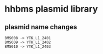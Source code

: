 # hhbms plasmid library

## plasmid name changes

```
BMS008 -> YTK_L1_2401
BMS009 -> YTK_L1_2402
BMS010 -> YTK_L1_2403
```
